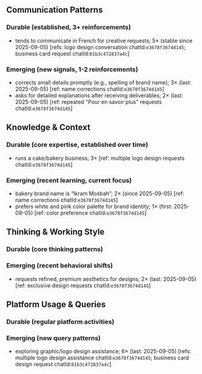 ## Communication Patterns
### Durable (established, 3+ reinforcements)
- tends to communicate in French for creative requests; 5× (stable since 2025-09-05) [refs: logo design conversation chatId:`e3678f3674d145`; business card request chatId:`01b3c472837a4c`]

### Emerging (new signals, 1-2 reinforcements)
- corrects small details promptly (e.g., spelling of brand name); 3× (last: 2025-09-05) [ref: name corrections chatId:`e3678f3674d145`]
- asks for detailed explanations after receiving deliverables; 2× (last: 2025-09-05) [ref: repeated "Pour en savoir plus" requests chatId:`e3678f3674d145`]

## Knowledge & Context
### Durable (core expertise, established over time)
- runs a cake/bakery business; 3× [ref: multiple logo design requests chatId:`e3678f3674d145`]

### Emerging (recent learning, current focus)
- bakery brand name is “Ikram Mosbah”; 2× (since 2025-09-05) [ref: name corrections chatId:`e3678f3674d145`]
- prefers white and pink color palette for brand identity; 1× (first: 2025-09-05) [ref: color preference chatId:`e3678f3674d145`]

## Thinking & Working Style
### Durable (core thinking patterns)

### Emerging (recent behavioral shifts)
- requests refined, premium aesthetics for designs; 2× (last: 2025-09-05) [ref: exclusive design requests chatId:`e3678f3674d145`]

## Platform Usage & Queries
### Durable (regular platform activities)

### Emerging (new query patterns)
- exploring graphic/logo design assistance; 6× (last: 2025-09-05) [refs: multiple logo design assistance chatId:`e3678f3674d145`; business card design request chatId:`01b3c472837a4c`]